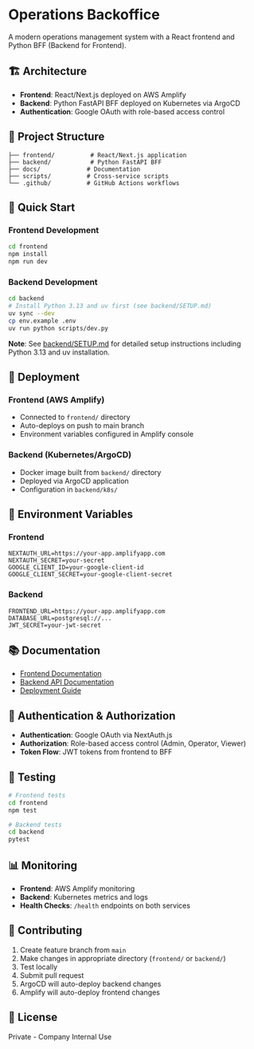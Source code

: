 # Operations Backoffice

A modern operations management system with a React frontend and Python BFF (Backend for Frontend).

## 🏗️ Architecture

- **Frontend**: React/Next.js deployed on AWS Amplify
- **Backend**: Python FastAPI BFF deployed on Kubernetes via ArgoCD
- **Authentication**: Google OAuth with role-based access control

## 📁 Project Structure

```
├── frontend/          # React/Next.js application
├── backend/           # Python FastAPI BFF
├── docs/             # Documentation
├── scripts/          # Cross-service scripts
└── .github/          # GitHub Actions workflows
```

## 🚀 Quick Start

### Frontend Development

```bash
cd frontend
npm install
npm run dev
```

### Backend Development

```bash
cd backend
# Install Python 3.13 and uv first (see backend/SETUP.md)
uv sync --dev
cp env.example .env
uv run python scripts/dev.py
```

**Note**: See [backend/SETUP.md](backend/SETUP.md) for detailed setup instructions including Python 3.13 and uv installation.

## 🚀 Deployment

### Frontend (AWS Amplify)
- Connected to `frontend/` directory
- Auto-deploys on push to main branch
- Environment variables configured in Amplify console

### Backend (Kubernetes/ArgoCD)
- Docker image built from `backend/` directory
- Deployed via ArgoCD application
- Configuration in `backend/k8s/`

## 🔧 Environment Variables

### Frontend
```env
NEXTAUTH_URL=https://your-app.amplifyapp.com
NEXTAUTH_SECRET=your-secret
GOOGLE_CLIENT_ID=your-google-client-id
GOOGLE_CLIENT_SECRET=your-google-client-secret
```

### Backend
```env
FRONTEND_URL=https://your-app.amplifyapp.com
DATABASE_URL=postgresql://...
JWT_SECRET=your-jwt-secret
```

## 📚 Documentation

- [Frontend Documentation](frontend/README.md)
- [Backend API Documentation](backend/README.md)
- [Deployment Guide](docs/deployment.md)

## 🔐 Authentication & Authorization

- **Authentication**: Google OAuth via NextAuth.js
- **Authorization**: Role-based access control (Admin, Operator, Viewer)
- **Token Flow**: JWT tokens from frontend to BFF

## 🧪 Testing

```bash
# Frontend tests
cd frontend
npm test

# Backend tests
cd backend
pytest
```

## 📊 Monitoring

- **Frontend**: AWS Amplify monitoring
- **Backend**: Kubernetes metrics and logs
- **Health Checks**: `/health` endpoints on both services

## 🤝 Contributing

1. Create feature branch from `main`
2. Make changes in appropriate directory (`frontend/` or `backend/`)
3. Test locally
4. Submit pull request
5. ArgoCD will auto-deploy backend changes
6. Amplify will auto-deploy frontend changes

## 📄 License

Private - Company Internal Use
